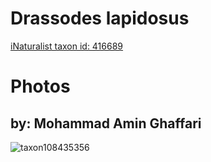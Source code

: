 
Drassodes lapidosus
===================
  
[iNaturalist taxon id: 416689](https://www.inaturalist.org/taxa/416689)
# Photos

## by: Mohammad Amin Ghaffari
  
![taxon108435356](https://inaturalist-open-data.s3.amazonaws.com/photos/116216362/medium.jpeg)